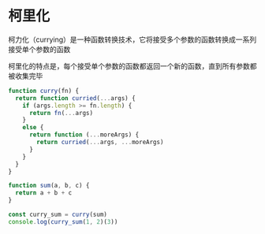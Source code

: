 # 柯里化

柯力化（currying）是一种函数转换技术，它将接受多个参数的函数转换成一系列接受单个参数的函数

柯里化的特点是，每个接受单个参数的函数都返回一个新的函数，直到所有参数都被收集完毕

```js
function curry(fn) {
  return function curried(...args) {
    if (args.length >= fn.length) {
      return fn(...args)
    }
    else {
      return function (...moreArgs) {
        return curried(...args, ...moreArgs)
      }
    }
  }
}

function sum(a, b, c) {
  return a + b + c
}

const curry_sum = curry(sum)
console.log(curry_sum(1, 2)(3))
```